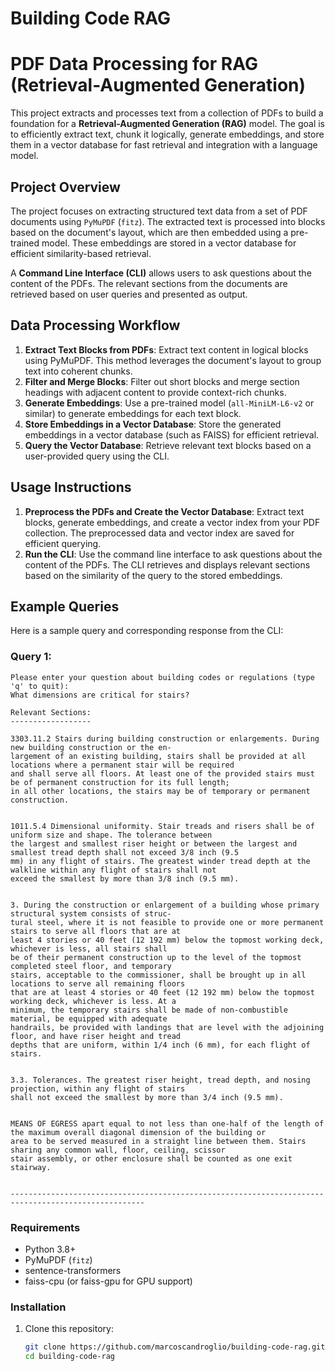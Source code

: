 # Building Code RAG

# PDF Data Processing for RAG (Retrieval-Augmented Generation)

This project extracts and processes text from a collection of PDFs to build a foundation for a **Retrieval-Augmented Generation (RAG)** model. The goal is to efficiently extract text, chunk it logically, generate embeddings, and store them in a vector database for fast retrieval and integration with a language model.

## Project Overview

The project focuses on extracting structured text data from a set of PDF documents using `PyMuPDF` (`fitz`). The extracted text is processed into blocks based on the document's layout, which are then embedded using a pre-trained model. These embeddings are stored in a vector database for efficient similarity-based retrieval.

A **Command Line Interface (CLI)** allows users to ask questions about the content of the PDFs. The relevant sections from the documents are retrieved based on user queries and presented as output.

## Data Processing Workflow

1. **Extract Text Blocks from PDFs**: Extract text content in logical blocks using PyMuPDF. This method leverages the document's layout to group text into coherent chunks.
2. **Filter and Merge Blocks**: Filter out short blocks and merge section headings with adjacent content to provide context-rich chunks.
3. **Generate Embeddings**: Use a pre-trained model (`all-MiniLM-L6-v2` or similar) to generate embeddings for each text block.
4. **Store Embeddings in a Vector Database**: Store the generated embeddings in a vector database (such as FAISS) for efficient retrieval.
5. **Query the Vector Database**: Retrieve relevant text blocks based on a user-provided query using the CLI.

## Usage Instructions

1. **Preprocess the PDFs and Create the Vector Database**: Extract text blocks, generate embeddings, and create a vector index from your PDF collection. The preprocessed data and vector index are saved for efficient querying.
2. **Run the CLI**: Use the command line interface to ask questions about the content of the PDFs. The CLI retrieves and displays relevant sections based on the similarity of the query to the stored embeddings.

## Example Queries

Here is a sample query and corresponding response from the CLI:

### Query 1:  
```plaintext
Please enter your question about building codes or regulations (type 'q' to quit):
What dimensions are critical for stairs?

Relevant Sections:
------------------

3303.11.2 Stairs during building construction or enlargements. During new building construction or the en-
largement of an existing building, stairs shall be provided at all locations where a permanent stair will be required 
and shall serve all floors. At least one of the provided stairs must be of permanent construction for its full length; 
in all other locations, the stairs may be of temporary or permanent construction.


1011.5.4 Dimensional uniformity. Stair treads and risers shall be of uniform size and shape. The tolerance between 
the largest and smallest riser height or between the largest and smallest tread depth shall not exceed 3/8 inch (9.5 
mm) in any flight of stairs. The greatest winder tread depth at the walkline within any flight of stairs shall not 
exceed the smallest by more than 3/8 inch (9.5 mm).


3. During the construction or enlargement of a building whose primary structural system consists of struc-
tural steel, where it is not feasible to provide one or more permanent stairs to serve all floors that are at 
least 4 stories or 40 feet (12 192 mm) below the topmost working deck, whichever is less, all stairs shall 
be of their permanent construction up to the level of the topmost completed steel floor, and temporary 
stairs, acceptable to the commissioner, shall be brought up in all locations to serve all remaining floors 
that are at least 4 stories or 40 feet (12 192 mm) below the topmost working deck, whichever is less. At a 
minimum, the temporary stairs shall be made of non-combustible material, be equipped with adequate 
handrails, be provided with landings that are level with the adjoining floor, and have riser height and tread 
depths that are uniform, within 1/4 inch (6 mm), for each flight of stairs.


3.3. Tolerances. The greatest riser height, tread depth, and nosing projection, within any flight of stairs 
shall not exceed the smallest by more than 3/4 inch (9.5 mm).


MEANS OF EGRESS apart equal to not less than one-half of the length of the maximum overall diagonal dimension of the building or 
area to be served measured in a straight line between them. Stairs sharing any common wall, floor, ceiling, scissor 
stair assembly, or other enclosure shall be counted as one exit stairway.


----------------------------------------------------------------------------------------------------
```

### Requirements

- Python 3.8+
- PyMuPDF (`fitz`)
- sentence-transformers
- faiss-cpu (or faiss-gpu for GPU support)

### Installation

1. Clone this repository:
   ```bash
   git clone https://github.com/marcoscandroglio/building-code-rag.git
   cd building-code-rag
